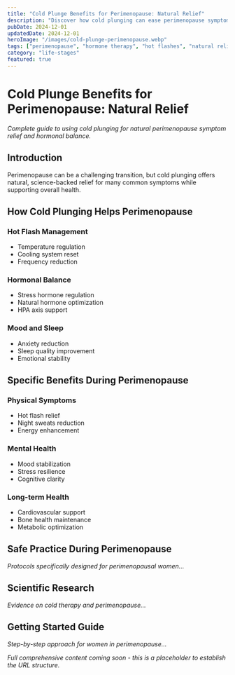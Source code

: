 ```yaml
---
title: "Cold Plunge Benefits for Perimenopause: Natural Relief"
description: "Discover how cold plunging can ease perimenopause symptoms including hot flashes, mood swings, and sleep issues. Natural hormone support guide."
pubDate: 2024-12-01
updatedDate: 2024-12-01
heroImage: "/images/cold-plunge-perimenopause.webp"
tags: ["perimenopause", "hormone therapy", "hot flashes", "natural relief"]
category: "life-stages"
featured: true
---
```


# Cold Plunge Benefits for Perimenopause: Natural Relief

*Complete guide to using cold plunging for natural perimenopause symptom relief and hormonal balance.*

## Introduction

Perimenopause can be a challenging transition, but cold plunging offers natural, science-backed relief for many common symptoms while supporting overall health.

## How Cold Plunging Helps Perimenopause

### Hot Flash Management
- Temperature regulation
- Cooling system reset
- Frequency reduction

### Hormonal Balance
- Stress hormone regulation
- Natural hormone optimization
- HPA axis support

### Mood and Sleep
- Anxiety reduction
- Sleep quality improvement
- Emotional stability

## Specific Benefits During Perimenopause

### Physical Symptoms
- Hot flash relief
- Night sweats reduction
- Energy enhancement

### Mental Health
- Mood stabilization
- Stress resilience
- Cognitive clarity

### Long-term Health
- Cardiovascular support
- Bone health maintenance
- Metabolic optimization

## Safe Practice During Perimenopause

*Protocols specifically designed for perimenopausal women...*

## Scientific Research

*Evidence on cold therapy and perimenopause...*

## Getting Started Guide

*Step-by-step approach for women in perimenopause...*

*Full comprehensive content coming soon - this is a placeholder to establish the URL structure.*